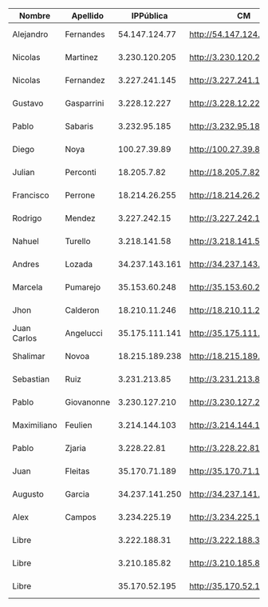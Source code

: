 | Nombre      | Apellido   | IPPública      | CM                         | EFM                                | NIFI                            | NiFi Registry                             | Schema Registry            | SMM                        | Hue                        | CDSW                              |
|-------------|------------|----------------|----------------------------|------------------------------------|---------------------------------|-------------------------------------------|----------------------------|----------------------------|----------------------------|-----------------------------------|
| Alejandro   | Fernandes  | 54.147.124.77  | http://54.147.124.77:7180  | http://54.147.124.77:10080/efm/ui  | http://54.147.124.77:8080/nifi  | http://54.147.124.77:18080/nifi-registry  | http://54.147.124.77:7788  | http://54.147.124.77:9991  | http://54.147.124.77:8888  | http://cdsw.54.147.124.77.nip.io  |
| Nicolas     | Martinez   | 3.230.120.205  | http://3.230.120.205:7180  | http://3.230.120.205:10080/efm/ui  | http://3.230.120.205:8080/nifi  | http://3.230.120.205:18080/nifi-registry  | http://3.230.120.205:7788  | http://3.230.120.205:9991  | http://3.230.120.205:8888  | http://cdsw.3.230.120.205.nip.io  |
| Nicolas     | Fernandez  | 3.227.241.145  | http://3.227.241.145:7180  | http://3.227.241.145:10080/efm/ui  | http://3.227.241.145:8080/nifi  | http://3.227.241.145:18080/nifi-registry  | http://3.227.241.145:7788  | http://3.227.241.145:9991  | http://3.227.241.145:8888  | http://cdsw.3.227.241.145.nip.io  |
| Gustavo     | Gasparrini | 3.228.12.227   | http://3.228.12.227:7180   | http://3.228.12.227:10080/efm/ui   | http://3.228.12.227:8080/nifi   | http://3.228.12.227:18080/nifi-registry   | http://3.228.12.227:7788   | http://3.228.12.227:9991   | http://3.228.12.227:8888   | http://cdsw.3.228.12.227.nip.io   |
| Pablo       | Sabaris    | 3.232.95.185   | http://3.232.95.185:7180   | http://3.232.95.185:10080/efm/ui   | http://3.232.95.185:8080/nifi   | http://3.232.95.185:18080/nifi-registry   | http://3.232.95.185:7788   | http://3.232.95.185:9991   | http://3.232.95.185:8888   | http://cdsw.3.232.95.185.nip.io   |
| Diego       | Noya       | 100.27.39.89   | http://100.27.39.89:7180   | http://100.27.39.89:10080/efm/ui   | http://100.27.39.89:8080/nifi   | http://100.27.39.89:18080/nifi-registry   | http://100.27.39.89:7788   | http://100.27.39.89:9991   | http://100.27.39.89:8888   | http://cdsw.100.27.39.89.nip.io   |
| Julian      | Perconti   | 18.205.7.82    | http://18.205.7.82:7180    | http://18.205.7.82:10080/efm/ui    | http://18.205.7.82:8080/nifi    | http://18.205.7.82:18080/nifi-registry    | http://18.205.7.82:7788    | http://18.205.7.82:9991    | http://18.205.7.82:8888    | http://cdsw.18.205.7.82.nip.io    |
| Francisco   | Perrone    | 18.214.26.255  | http://18.214.26.255:7180  | http://18.214.26.255:10080/efm/ui  | http://18.214.26.255:8080/nifi  | http://18.214.26.255:18080/nifi-registry  | http://18.214.26.255:7788  | http://18.214.26.255:9991  | http://18.214.26.255:8888  | http://cdsw.18.214.26.255.nip.io  |
| Rodrigo     | Mendez     | 3.227.242.15   | http://3.227.242.15:7180   | http://3.227.242.15:10080/efm/ui   | http://3.227.242.15:8080/nifi   | http://3.227.242.15:18080/nifi-registry   | http://3.227.242.15:7788   | http://3.227.242.15:9991   | http://3.227.242.15:8888   | http://cdsw.3.227.242.15.nip.io   |
| Nahuel      | Turello    | 3.218.141.58   | http://3.218.141.58:7180   | http://3.218.141.58:10080/efm/ui   | http://3.218.141.58:8080/nifi   | http://3.218.141.58:18080/nifi-registry   | http://3.218.141.58:7788   | http://3.218.141.58:9991   | http://3.218.141.58:8888   | http://cdsw.3.218.141.58.nip.io   |
| Andres      | Lozada     | 34.237.143.161 | http://34.237.143.161:7180 | http://34.237.143.161:10080/efm/ui | http://34.237.143.161:8080/nifi | http://34.237.143.161:18080/nifi-registry | http://34.237.143.161:7788 | http://34.237.143.161:9991 | http://34.237.143.161:8888 | http://cdsw.34.237.143.161.nip.io |
| Marcela     | Pumarejo   | 35.153.60.248  | http://35.153.60.248:7180  | http://35.153.60.248:10080/efm/ui  | http://35.153.60.248:8080/nifi  | http://35.153.60.248:18080/nifi-registry  | http://35.153.60.248:7788  | http://35.153.60.248:9991  | http://35.153.60.248:8888  | http://cdsw.35.153.60.248.nip.io  |
| Jhon        | Calderon   | 18.210.11.246  | http://18.210.11.246:7180  | http://18.210.11.246:10080/efm/ui  | http://18.210.11.246:8080/nifi  | http://18.210.11.246:18080/nifi-registry  | http://18.210.11.246:7788  | http://18.210.11.246:9991  | http://18.210.11.246:8888  | http://cdsw.18.210.11.246.nip.io  |
| Juan Carlos | Angelucci  | 35.175.111.141 | http://35.175.111.141:7180 | http://35.175.111.141:10080/efm/ui | http://35.175.111.141:8080/nifi | http://35.175.111.141:18080/nifi-registry | http://35.175.111.141:7788 | http://35.175.111.141:9991 | http://35.175.111.141:8888 | http://cdsw.35.175.111.141.nip.io |
| Shalimar    | Novoa      | 18.215.189.238 | http://18.215.189.238:7180 | http://18.215.189.238:10080/efm/ui | http://18.215.189.238:8080/nifi | http://18.215.189.238:18080/nifi-registry | http://18.215.189.238:7788 | http://18.215.189.238:9991 | http://18.215.189.238:8888 | http://cdsw.18.215.189.238.nip.io |
| Sebastian   | Ruiz       | 3.231.213.85   | http://3.231.213.85:7180   | http://3.231.213.85:10080/efm/ui   | http://3.231.213.85:8080/nifi   | http://3.231.213.85:18080/nifi-registry   | http://3.231.213.85:7788   | http://3.231.213.85:9991   | http://3.231.213.85:8888   | http://cdsw.3.231.213.85.nip.io   |
| Pablo       | Giovanonne | 3.230.127.210  | http://3.230.127.210:7180  | http://3.230.127.210:10080/efm/ui  | http://3.230.127.210:8080/nifi  | http://3.230.127.210:18080/nifi-registry  | http://3.230.127.210:7788  | http://3.230.127.210:9991  | http://3.230.127.210:8888  | http://cdsw.3.230.127.210.nip.io  |
| Maximiliano | Feulien    | 3.214.144.103  | http://3.214.144.103:7180  | http://3.214.144.103:10080/efm/ui  | http://3.214.144.103:8080/nifi  | http://3.214.144.103:18080/nifi-registry  | http://3.214.144.103:7788  | http://3.214.144.103:9991  | http://3.214.144.103:8888  | http://cdsw.3.214.144.103.nip.io  |
| Pablo       | Zjaria     | 3.228.22.81    | http://3.228.22.81:7180    | http://3.228.22.81:10080/efm/ui    | http://3.228.22.81:8080/nifi    | http://3.228.22.81:18080/nifi-registry    | http://3.228.22.81:7788    | http://3.228.22.81:9991    | http://3.228.22.81:8888    | http://cdsw.3.228.22.81.nip.io    |
| Juan        | Fleitas    | 35.170.71.189  | http://35.170.71.189:7180  | http://35.170.71.189:10080/efm/ui  | http://35.170.71.189:8080/nifi  | http://35.170.71.189:18080/nifi-registry  | http://35.170.71.189:7788  | http://35.170.71.189:9991  | http://35.170.71.189:8888  | http://cdsw.35.170.71.189.nip.io  |
| Augusto     | Garcia     | 34.237.141.250 | http://34.237.141.250:7180 | http://34.237.141.250:10080/efm/ui | http://34.237.141.250:8080/nifi | http://34.237.141.250:18080/nifi-registry | http://34.237.141.250:7788 | http://34.237.141.250:9991 | http://34.237.141.250:8888 | http://cdsw.34.237.141.250.nip.io |
| Alex        | Campos     | 3.234.225.19   | http://3.234.225.19:7180   | http://3.234.225.19:10080/efm/ui   | http://3.234.225.19:8080/nifi   | http://3.234.225.19:18080/nifi-registry   | http://3.234.225.19:7788   | http://3.234.225.19:9991   | http://3.234.225.19:8888   | http://cdsw.3.234.225.19.nip.io   |
| Libre       |            | 3.222.188.31   | http://3.222.188.31:7180   | http://3.222.188.31:10080/efm/ui   | http://3.222.188.31:8080/nifi   | http://3.222.188.31:18080/nifi-registry   | http://3.222.188.31:7788   | http://3.222.188.31:9991   | http://3.222.188.31:8888   | http://cdsw.3.222.188.31.nip.io   |
| Libre       |            | 3.210.185.82   | http://3.210.185.82:7180   | http://3.210.185.82:10080/efm/ui   | http://3.210.185.82:8080/nifi   | http://3.210.185.82:18080/nifi-registry   | http://3.210.185.82:7788   | http://3.210.185.82:9991   | http://3.210.185.82:8888   | http://cdsw.3.210.185.82.nip.io   |
| Libre       |            | 35.170.52.195  | http://35.170.52.195:7180  | http://35.170.52.195:10080/efm/ui  | http://35.170.52.195:8080/nifi  | http://35.170.52.195:18080/nifi-registry  | http://35.170.52.195:7788  | http://35.170.52.195:9991  | http://35.170.52.195:8888  | http://cdsw.35.170.52.195.nip.io  |
